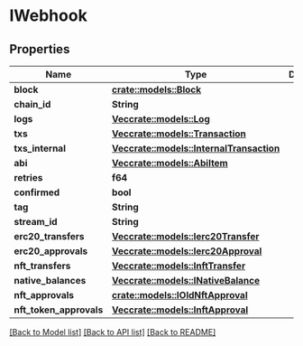 # IWebhook

## Properties

| Name                      | Type                                                                                                           | Description | Notes |
| ------------------------- | -------------------------------------------------------------------------------------------------------------- | ----------- | ----- |
| **block**                 | [**crate::models::Block**](block.md)                                                                           |             |       |
| **chain\_id**             | **String**                                                                                                     |             |       |
| **logs**                  | [**Vec**](log.md)[**crate::models::Log**](crate::models::Log)                                                  |             |       |
| **txs**                   | [**Vec**](transaction.md)[**crate::models::Transaction**](crate::models::Transaction)                          |             |       |
| **txs\_internal**         | [**Vec**](internaltransaction.md)[**crate::models::InternalTransaction**](crate::models::InternalTransaction)  |             |       |
| **abi**                   | [**Vec**](abiitem.md)[**crate::models::AbiItem**](crate::models::AbiItem)                                      |             |       |
| **retries**               | **f64**                                                                                                        |             |       |
| **confirmed**             | **bool**                                                                                                       |             |       |
| **tag**                   | **String**                                                                                                     |             |       |
| **stream\_id**            | **String**                                                                                                     |             |       |
| **erc20\_transfers**      | [**Vec**](../../rust/docs/IERC20Transfer.md)[**crate::models::Ierc20Transfer**](crate::models::Ierc20Transfer) |             |       |
| **erc20\_approvals**      | [**Vec**](../../rust/docs/IERC20Approval.md)[**crate::models::Ierc20Approval**](crate::models::Ierc20Approval) |             |       |
| **nft\_transfers**        | [**Vec**](../../rust/docs/INFTTransfer.md)[**crate::models::InftTransfer**](crate::models::InftTransfer)       |             |       |
| **native\_balances**      | [**Vec**](inativebalance.md)[**crate::models::INativeBalance**](crate::models::INativeBalance)                 |             |       |
| **nft\_approvals**        | [**crate::models::IOldNftApproval**](../../rust/docs/IOldNFTApproval.md)                                       |             |       |
| **nft\_token\_approvals** | [**Vec**](../../rust/docs/INFTApproval.md)[**crate::models::InftApproval**](crate::models::InftApproval)       |             |       |

[\[Back to Model list\]](./#documentation-for-models) [\[Back to API list\]](./#documentation-for-api-endpoints) [\[Back to README\]](./)
